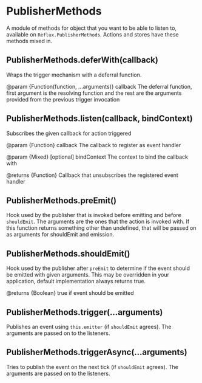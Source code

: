 # PublisherMethods

A module of methods for object that you want to be able to listen to, available on `Reflux.PublisherMethods`. Actions and stores have these methods mixed in.

## PublisherMethods.deferWith(callback)

Wraps the trigger mechanism with a deferral function.

@param {Function(function, ...arguments)} callback The deferral function, first argument is the resolving function and the rest are the arguments provided from the previous trigger invocation

## PublisherMethods.listen(callback, bindContext)

Subscribes the given callback for action triggered

@param {Function} callback The callback to register as event handler

@param {Mixed} [optional] bindContext The context to bind the callback with

@returns {Function} Callback that unsubscribes the registered event handler

## PublisherMethods.preEmit()

Hook used by the publisher that is invoked before emitting and before `shouldEmit`. The arguments are the ones that the action is invoked with. If this function returns something other than undefined, that will be passed on as arguments for shouldEmit and emission.

## PublisherMethods.shouldEmit()

Hook used by the publisher after `preEmit` to determine if the event should be emitted with given arguments. This may be overridden in your application, default implementation always returns true.

@returns {Boolean} true if event should be emitted

## PublisherMethods.trigger(...arguments)

Publishes an event using `this.emitter` (if `shouldEmit` agrees). The arguments are passed on to the listeners.

## PublisherMethods.triggerAsync(...arguments)

Tries to publish the event on the next tick (if `shouldEmit` agrees). The arguments are passed on to the listeners.
